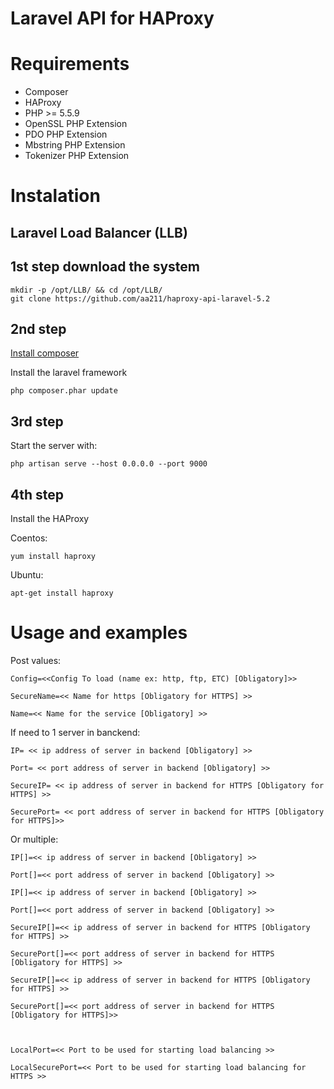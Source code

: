 # Laravel API for HAProxy

# Requirements 

* Composer
* HAProxy
* PHP >= 5.5.9
* OpenSSL PHP Extension
* PDO PHP Extension
* Mbstring PHP Extension
* Tokenizer PHP Extension

# Instalation

## Laravel Load Balancer (LLB)

## 1st step download the system

    mkdir -p /opt/LLB/ && cd /opt/LLB/
    git clone https://github.com/aa211/haproxy-api-laravel-5.2

## 2nd step 

[Install composer](https://getcomposer.org/download/)

  Install the laravel framework
  
    php composer.phar update

## 3rd step

Start the server with:
  
    php artisan serve --host 0.0.0.0 --port 9000
  
## 4th step

Install the HAProxy

Coentos:
  
    yum install haproxy

Ubuntu:

    apt-get install haproxy
  
# Usage and examples

  Post values:
  
    Config=<<Config To load (name ex: http, ftp, ETC) [Obligatory]>>
    
    SecureName=<< Name for https [Obligatory for HTTPS] >>
    
    Name=<< Name for the service [Obligatory] >>
  
  
  If need to 1 server in banckend:
  
    IP= << ip address of server in backend [Obligatory] >>
    
    Port= << port address of server in backend [Obligatory] >>
    
    SecureIP= << ip address of server in backend for HTTPS [Obligatory for HTTPS] >>
    
    SecurePort= << port address of server in backend for HTTPS [Obligatory for HTTPS]>>
  
  
  Or multiple:
  
    IP[]=<< ip address of server in backend [Obligatory] >>
    
    Port[]=<< port address of server in backend [Obligatory] >>
    
    IP[]=<< ip address of server in backend [Obligatory] >>
    
    Port[]=<< port address of server in backend [Obligatory] >>
    
    SecureIP[]=<< ip address of server in backend for HTTPS [Obligatory for HTTPS] >>
    
    SecurePort[]=<< port address of server in backend for HTTPS [Obligatory for HTTPS] >>
    
    SecureIP[]=<< ip address of server in backend for HTTPS [Obligatory for HTTPS] >>
    
    SecurePort[]=<< port address of server in backend for HTTPS [Obligatory for HTTPS]>>
  
  
  
    LocalPort=<< Port to be used for starting load balancing >>
    
    LocalSecurePort=<< Port to be used for starting load balancing for HTTPS >>
  
